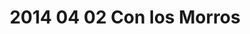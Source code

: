 ---
layout: blog
title: 2014 04 02 Con los Morros
category: blog
lat: 47.6686
lng: -122.38591
altitude: 19.59
image: https://s3-us-west-2.amazonaws.com/worldcup14/2014-04-02 18:29:55 PDT.jpg
observation: 20140402182955PDT
---